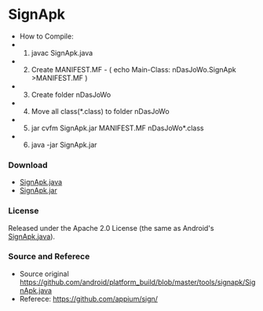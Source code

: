 # SignApk

 * How to Compile:
 * 1. javac SignApk.java
 * 2. Create MANIFEST.MF - ( echo Main-Class: nDasJoWo.SignApk >MANIFEST.MF )
 * 3. Create folder nDasJoWo
 * 4. Move all class(*.class) to folder nDasJoWo
 * 5. jar cvfm SignApk.jar MANIFEST.MF nDasJoWo\*.class
 * 6. java -jar SignApk.jar

 
### Download ###
 - [SignApk.java](https://raw.githubusercontent.com/ndasjowo/SignApk/master/SignApk.java)
 - [SignApk.jar](https://raw.githubusercontent.com/ndasjowo/SignApk/master/SignApk.jar)
 
### License ###
Released under the Apache 2.0 License (the same as Android's [SignApk.java](https://github.com/android/platform_build/blob/master/tools/signapk/SignApk.java)).

### Source and Referece ###
 * Source original https://github.com/android/platform_build/blob/master/tools/signapk/SignApk.java
 * Referece: https://github.com/appium/sign/
 
